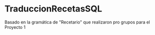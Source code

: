 # TraduccionRecetasSQL
Basado en la gramática de "Recetario" que realizaron pro grupos para el Proyecto 1
